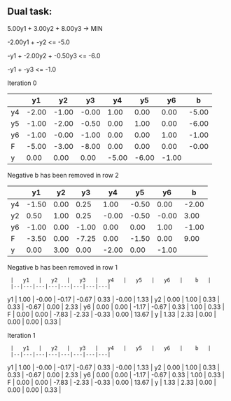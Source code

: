 Dual task:
---
5.00y1 + 3.00y2 + 8.00y3 ->  MIN

-2.00y1 + -y2 <= -5.0

-y1 + -2.00y2 + -0.50y3 <= -6.0

-y1 + -y3 <= -1.0

Iteration 0

 | |   y1   |   y2   |   y3   |   y4   |   y5   |   y6   |    b   |
 |--|---|---|---|---|---|---|---|
 | y4 |  -2.00 |  -1.00 |  -0.00 |   1.00 |   0.00 |   0.00 |  -5.00 |
 | y5 |  -1.00 |  -2.00 |  -0.50 |   0.00 |   1.00 |   0.00 |  -6.00 |
 | y6 |  -1.00 |  -0.00 |  -1.00 |   0.00 |   0.00 |   1.00 |  -1.00 |
 |  F |  -5.00 |  -3.00 |  -8.00 |   0.00 |   0.00 |   0.00 |  -0.00 |
 | y |   0.00 |   0.00 |   0.00 |  -5.00 |  -6.00 |  -1.00 |

Negative b has been removed in row 2

  |   |   y1   |   y2   |   y3   |   y4   |   y5   |   y6   |    b   |
  |--|---|---|---|---|---|---|---|
  y4 |  -1.50 |   0.00 |   0.25 |   1.00 |  -0.50 |   0.00 |  -2.00 |
  y2 |   0.50 |   1.00 |   0.25 |  -0.00 |  -0.50 |  -0.00 |   3.00 |
  y6 |  -1.00 |   0.00 |  -1.00 |   0.00 |   0.00 |   1.00 |  -1.00 |
   F |  -3.50 |   0.00 |  -7.25 |   0.00 |  -1.50 |   0.00 |   9.00 |
   y |   0.00 |   3.00 |   0.00 |  -2.00 |   0.00 |  -1.00 |

Negative b has been removed in row 1

     |   y1   |   y2   |   y3   |   y4   |   y5   |   y6   |    b   |
     |--|---|---|---|---|---|---|---|
  y1 |   1.00 |  -0.00 |  -0.17 |  -0.67 |   0.33 |  -0.00 |   1.33 |
  y2 |   0.00 |   1.00 |   0.33 |   0.33 |  -0.67 |   0.00 |   2.33 |
  y6 |   0.00 |   0.00 |  -1.17 |  -0.67 |   0.33 |   1.00 |   0.33 |
   F |   0.00 |   0.00 |  -7.83 |  -2.33 |  -0.33 |   0.00 |  13.67 |
   y |   1.33 |   2.33 |   0.00 |   0.00 |   0.00 |   0.33 |

Iteration 1

     |   y1   |   y2   |   y3   |   y4   |   y5   |   y6   |    b   |
     |--|---|---|---|---|---|---|---|
  y1 |   1.00 |  -0.00 |  -0.17 |  -0.67 |   0.33 |  -0.00 |   1.33 |
  y2 |   0.00 |   1.00 |   0.33 |   0.33 |  -0.67 |   0.00 |   2.33 |
  y6 |   0.00 |   0.00 |  -1.17 |  -0.67 |   0.33 |   1.00 |   0.33 |
   F |   0.00 |   0.00 |  -7.83 |  -2.33 |  -0.33 |   0.00 |  13.67 |
   y |   1.33 |   2.33 |   0.00 |   0.00 |   0.00 |   0.33 |
